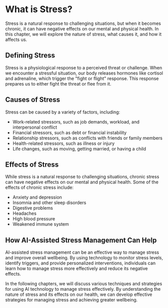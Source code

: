 What is Stress?
==============================================

Stress is a natural response to challenging situations, but when it becomes chronic, it can have negative effects on our mental and physical health. In this chapter, we will explore the nature of stress, what causes it, and how it affects us.

Defining Stress
---------------

Stress is a physiological response to a perceived threat or challenge. When we encounter a stressful situation, our body releases hormones like cortisol and adrenaline, which trigger the "fight or flight" response. This response prepares us to either fight the threat or flee from it.

Causes of Stress
----------------

Stress can be caused by a variety of factors, including:

* Work-related stressors, such as job demands, workload, and interpersonal conflict
* Financial stressors, such as debt or financial instability
* Relationship stressors, such as conflicts with friends or family members
* Health-related stressors, such as illness or injury
* Life changes, such as moving, getting married, or having a child

Effects of Stress
-----------------

While stress is a natural response to challenging situations, chronic stress can have negative effects on our mental and physical health. Some of the effects of chronic stress include:

* Anxiety and depression
* Insomnia and other sleep disorders
* Digestive problems
* Headaches
* High blood pressure
* Weakened immune system

How AI-Assisted Stress Management Can Help
------------------------------------------

AI-assisted stress management can be an effective way to manage stress and improve overall wellbeing. By using technology to monitor stress levels, identify triggers, and provide personalized interventions, individuals can learn how to manage stress more effectively and reduce its negative effects.

In the following chapters, we will discuss various techniques and strategies for using AI technology to manage stress effectively. By understanding the nature of stress and its effects on our health, we can develop effective strategies for managing stress and achieving greater wellbeing.
